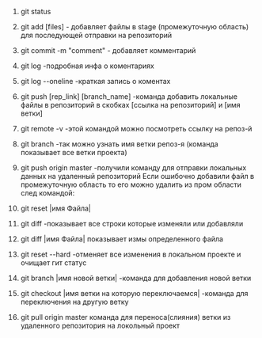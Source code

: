 1. git status
2. git add [files] - добавляет файлы в stage (промежуточную область) для последующей отправки на репозиторий
3. git commit -m "comment"  - добавляет комментарий
4. git log   -подробная инфа о коментариях
5. git log --oneline   -краткая запись о коментах
6. git push [rep_link] [branch_name]  -команда добавить локальные файлы в репозиторий в скобках [ссылка на репозиторий] и [имя ветки]
7. git remote -v   -этой командой можно посмотреть ссылку на репоз-й
8. git branch    -так можно узнать имя ветки репоз-я (команда показывает все ветки проекта)
9. git push origin master  -получили команду для отправки локальных данных на удаленный репозиторий
Если ошибочно добавили файл в промежуточную область то его можно удалить из пром области след командой:
10. git reset |имя Файла|
11. git diff  -показывает все строки которые изменяли или добавляли
12. git diff |имя Файла| показывает измы определенного файла
13. git reset --hard  -отменяет все изменения в локальном проекте и очищает гит статус
14. git branch |имя новой ветки|  -команда для добавления новой ветки
15. git checkout |имя ветки на которую переключаемся| -команда для переключения на другую ветку

16. git pull origin master команда для переноса(слияния) ветки из удаленного репозитория на локольный проект